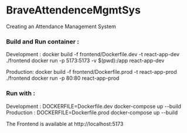# BraveAttendenceMgmtSys

Creating an Attendance Management System


### Build and Run container :
Development : 
    docker build -f frontend/Dockerfile.dev -t react-app-dev ./frontend
    docker run -p 5173:5173 -v $(pwd):/app react-app-dev

Production:
    docker build -f frontend/Dockerfile.prod -t react-app-prod ./frontend
    docker run -p 80:80 react-app-prod


### Run with :
Development  :   DOCKERFILE=Dockerfile.dev docker-compose up --build
Production   :   DOCKERFILE=Dockerfile.prod docker-compose up --build

The Frontend is available at http://localhost:5173


